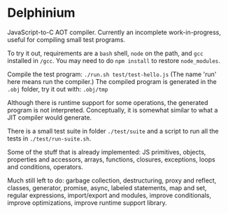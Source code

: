 # Delphinium

JavaScript-to-C AOT compiler.  Currently an incomplete work-in-progress, useful for compiling small test programs.

To try it out, requirements are a `bash` shell, `node` on the path, and `gcc` installed in `/gcc`.  You may need to do `npm install` to restore `node_modules`.

Compile the test program: `./run.sh test/test-hello.js`  (The name 'run' here means run the compiler.)  The compiled program is generated in the `.obj` folder, try it out with: `.obj/tmp`

Although there is runtime support for some operations, the generated program is not interpreted.  Conceptually, it is somewhat similar to what a JIT compiler would generate.

There is a small test suite in folder `./test/suite` and a script to run all the tests in `./test/run-suite.sh`.

Some of the stuff that is already implemented:  JS primitives, objects, properties and accessors, arrays, functions, closures, exceptions, loops and conditions, operators.

Much still left to do: garbage collection, destructuring, proxy and reflect, classes, generator, promise, async, labeled statements, map and set, regular expressions, import/export and modules, improve conditionals, improve optimizations, improve runtime support library.
